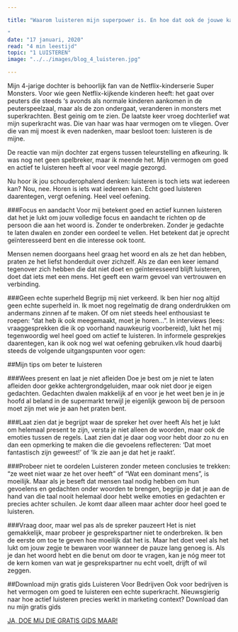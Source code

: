 ```yaml
---

title: "Waarom luisteren mijn superpower is. En hoe dat ook de jouwe kan zijn.

"
date: "17 januari, 2020"
read: "4 min leestijd"
topic: "1 LUISTEREN"
image: "../../images/blog_4_luisteren.jpg"

---
```

Mijn 4-jarige dochter is behoorlijk fan van de Netflix-kinderserie Super Monsters. Voor wie geen Netflix-kijkende kinderen heeft: het gaat over peuters die steeds ‘s avonds als normale kinderen aankomen in de peuterspeelzaal, maar als de zon ondergaat, veranderen in monsters met  superkrachten. Best geinig om te zien. De laatste keer vroeg dochterlief wat mijn superkracht was. Die van haar was haar vermogen om te vliegen. Over die van mij moest ik even nadenken, maar besloot toen: luisteren is de mijne.  

De reactie van mijn dochter zat ergens tussen teleurstelling en afkeuring. Ik was nog net geen spelbreker, maar ik meende het. Mijn vermogen om goed en actief te luisteren heeft al voor veel magie gezorgd.

Nu hoor ik  jou schouderophalend denken: luisteren is toch iets wat iedereen kan? Nou, nee. Horen is iets wat iedereen kan. Echt goed luisteren daarentegen, vergt oefening. Heel veel oefening.

###Focus en aandacht
Voor mij betekent goed en actief kunnen luisteren dat het je lukt om jouw volledige focus en aandacht te richten op de persoon die aan het woord is. Zonder te onderbreken. Zonder je gedachte te laten dwalen en zonder een oordeel te vellen. Het betekent dat je oprecht geïnteresseerd bent en die interesse ook toont.

Mensen nemen doorgaans heel graag het woord en als ze het dan hebben, praten ze het liefst honderduit over zichzelf. Als ze dan een keer iemand tegenover zich hebben die dat niet doet en geïnteresseerd blijft luisteren, doet dat iets met een mens. Het geeft een warm gevoel van vertrouwen en verbinding.

###Geen echte superheld
Begrijp mij niet verkeerd. Ik ben hier nog altijd geen echte superheld in. Ik moet nog regelmatig de drang onderdrukken om andermans zinnen af te maken. Of om niet steeds heel enthousiast te roepen: “dat heb ik ook meegemaakt, moet je horen…”. In interviews (lees: vraaggesprekken die ik op voorhand nauwkeurig voorbereid), lukt het mij tegenwoordig wel heel goed om actief te luisteren. In informele gesprekjes daarentegen, kan ik ook nog wel wat oefening gebruiken.vIk houd daarbij steeds de volgende uitgangspunten voor ogen:

##Mijn tips om beter te luisteren


###Wees present en laat je niet afleiden
Doe je best om je niet te laten afleiden door gekke achtergrondgeluiden, maar ook niet door je eigen gedachten. Gedachten dwalen makkelijk af en voor je het weet ben je in je hoofd al beland in de supermarkt terwijl je eigenlijk gewoon bij de persoon moet zijn met wie je aan het praten bent.  

###Laat zien dat je begrijpt waar de spreker het over heeft
Als het je lukt om helemaal present te zijn, versta je niet alleen de woorden, maar ook de emoties tussen de regels. Laat zien dat je daar oog voor hebt door zo nu en dan een opmerking te maken die die gevoelens reflecteren: ‘Dat moet fantastisch zijn geweest!’ of ‘Ik zie aan je dat het je raakt’.

###Probeer niet te oordelen
Luisteren zonder meteen conclusies te trekken: “ze weet niet waar ze het over heeft” of “Wat een dominant mens”, is moeilijk. Maar als je beseft dat mensen taal nodig hebben om hun gevoelens en gedachten onder woorden te brengen, begrijp je dat je aan de hand van die taal nooit helemaal door hebt welke emoties en gedachten er precies achter schuilen. Je komt daar alleen maar achter door heel goed te luisteren.

###Vraag door, maar wel pas als de spreker pauzeert
Het is niet gemakkelijk, maar probeer je gesprekspartner niet te onderbreken. Ik ben de eerste om toe te geven hoe moeilijk dat het is. Maar het doet veel als het lukt om  jouw zegje te bewaren voor wanneer de pauze lang genoeg is. Als je dan het woord hebt en die benut om door te vragen, kan je nóg meer tot de kern komen van wat je gesprekspartner nu echt voelt, drijft of wil zeggen.

##Download mijn gratis gids Luisteren Voor Bedrijven
Ook voor bedrijven is het vermogen om goed te luisteren een echte superkracht. Nieuwsgierig naar hoe  actief luisteren precies werkt in marketing context? Download dan nu mijn gratis gids


[JA, DOE MIJ DIE GRATIS GIDS MAAR!](https://expert-experimenter-9255.ck.page/ec04680010)
